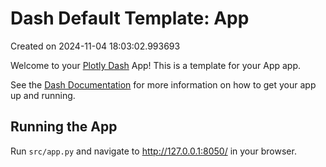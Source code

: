 # Dash Default Template: App

Created on 2024-11-04 18:03:02.993693

Welcome to your [Plotly Dash](https://plotly.com/dash/) App! This is a template for your App app.

See the [Dash Documentation](https://dash.plotly.com/introduction) for more information on how to get your app up and running.

## Running the App

Run `src/app.py` and navigate to http://127.0.0.1:8050/ in your browser.